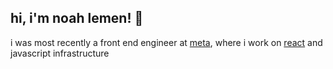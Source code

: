 ## hi, i'm noah lemen! 🍋

i was most recently a front end engineer at [meta](https://github.com/facebook), where i work on [react](https://github.com/facebook/react) and javascript infrastructure

